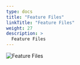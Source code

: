 ```yaml
---
type: docs
title: "Feature Files"
linkTitle: "Feature Files"
weight: 27
description: >
  Feature Files
---
```


![Feature Files](/images/bootcamp-slides/automated-tests-bootcamp/Slide27.PNG)
